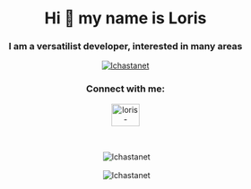 <h1 align="center">Hi <span class="wave">👋</span> my name is Loris</h1>
<h3 align="center">I am a versatilist developer, interested in many areas</h3>

<p align="center"> <a href="https://github.com/ryo-ma/github-profile-trophy"><img src="https://github-profile-trophy.vercel.app/?username=lchastanet&theme=tokyonight" alt="lchastanet" /></a> </p>

<h3 align="center">Connect with me:</h3>
<p align="center">
<a href="https://linkedin.com/in/loris-chastanet" target="blank"><img align="center" src="https://raw.githubusercontent.com/rahuldkjain/github-profile-readme-generator/master/src/images/icons/Social/linked-in-alt.svg" alt="loris-chastanet" height="40" width="50" /></a>
</p>

<br>

<p align="center">&nbsp;<img align="center" src="https://github-readme-stats.vercel.app/api?username=lchastanet&show_icons=true&locale=en&theme=tokyonight" alt="lchastanet" /></p>

<p align="center">&nbsp;<img align="center" src="https://github-readme-stats.vercel.app/api/top-langs?username=lchastanet&show_icons=true&locale=en&hide=html,css&theme=tokyonight" alt="lchastanet" /></p>
